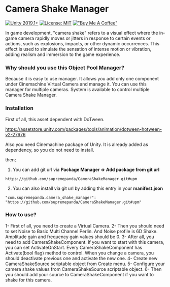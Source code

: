 # Camera Shake Manager

[![Unity 2019.1+](https://img.shields.io/badge/unity-2019.1%2B-blue.svg)](https://unity3d.com/get-unity/download)
[![License: MIT](https://img.shields.io/badge/License-MIT-brightgreen.svg)](https://github.com/supremepanda/CameraShakeManager/blob/master/LICENSE)
[!["Buy Me A Coffee"](https://www.buymeacoffee.com/assets/img/custom_images/orange_img.png)](https://www.buymeacoffee.com/furkanbaldir)

In game development, "camera shake" refers to a visual effect where the in-game camera rapidly moves or jitters in response to certain events or actions, such as explosions, impacts, or other dynamic occurrences. This effect is used to simulate the sensation of intense motion or vibration, adding realism and immersion to the game experience.

### Why should you use this Object Pool Manager?

Because it is easy to use manager. It allows you add only one component under Cinemachine Virtual Camera and manage it. You can use this manager for multiple cameras. System is available to control multiple Camera Shake Manager.

### Installation

First of all, this asset dependent with DoTween.

https://assetstore.unity.com/packages/tools/animation/dotween-hotween-v2-27676

Also you need Cinemachine package of Unity. It is already added as dependency, so you do not need to install.

then;

1. You can add git url via **Package Manager => Add package from git url**
```
https://github.com/supremepanda/CameraShakeManager.git#upm
```

2. You can also install via git url by adding this entry in your **manifest.json**
```
"com.supremepanda.camera_shake_manager": "https://github.com/supremepanda/CameraShakeManager.git#upm"
```

### How to use?

1- First of all, you need to create a Virtual Camera.
2- Then you should need to set Noise to Basic Multi Channel Perlin. And Noise profile is 6D Shake. Amplitude gain and frequency gain values should be 0.
3- After all, you need to add CameraShakeComponent. If you want to start with this camera, you can set ActivateOnStart. Every CameraShakeComponent has Activate(bool flag) method to control. When you change a camera, you should deactivate previous one and activate the new one. 
4- Create new CameraShakeSource scriptable object from Create menu. 
5- Configure your camera shake values from CameraShakeSource scriptable object.
6- Then you should add your source to CameraShakeComponent if you want to shake for this camera.

